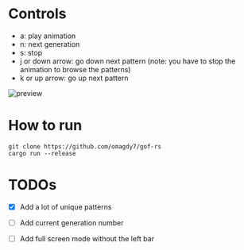 # Controls
* a: play animation
* n: next generation
* s: stop
* j or down arrow: go down next pattern (note: you have to stop the animation to browse the patterns)
* k or up arrow: go up next pattern

![preview](./gifs/preview.gif)


# How to run
```
git clone https://github.com/omagdy7/gof-rs
cargo run --release
```

# TODOs
- [x] Add a lot of unique patterns
- [ ] Add current generation number
- [ ] Add full screen mode without the left bar


